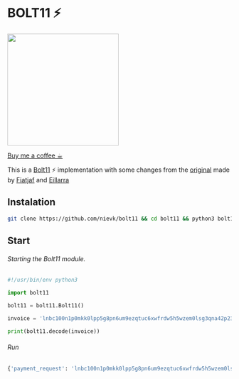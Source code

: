 
# BOLT11 ⚡️

<img src='https://www.flaticon.com/svg/static/icons/svg/3325/3325150.svg' width="250" height="252">

[Buy me a coffee ☕︎](https://zbd.gg/nievk)

This is a [Bolt11](https://github.com/lightningnetwork/lightning-rfc/blob/master/11-payment-encoding.md) ⚡️ implementation with some changes from the [original](https://github.com/lnbits/lnbits/blob/master/lnbits/bolt11.py) made by [Fiatjaf](https://github.com/fiatjaf/bolt11) and [Eillarra](https://github.com/eillarra)

## Instalation

```sh
git clone https://github.com/nievk/bolt11 && cd bolt11 && python3 bolt11/setup.py install --user
```

## Start

###### Starting the Bolt11 module.

```python
#!/usr/bin/env python3

import bolt11

bolt11 = bolt11.Bolt11()

invoice = 'lnbc100n1p0mkk0lpp5g8pn6um9ezqtuc6xwfrdw5h5wzem0lsg3qna42p23c2z9gdha59qdqqxq9p5hsqrzjqtqkejjy2c44jrwj08y5ygqtmn8af7vscwnflttzpsgw7tuz9r40lrdu24a9pyzkw5qqqqqqqqqqqqqqpysp5qypqxpq9qcrsszg2pvxq6rs0zqg3yyc5z5tpwxqergd3c8g7rusq9qypqsq0jncr5msemdshhhjquzjmtxa4muw3zptgquhfmfahc9ssdu5l7jnxg3j0j7m4694kc49dt9dfxyzz9qd7zpj3jm6r0tkfjujlzz5j0gpkq56cc'

print(bolt11.decode(invoice))

```

###### Run

```bash
{'payment_request': 'lnbc100n1p0mkk0lpp5g8pn6um9ezqtuc6xwfrdw5h5wzem0lsg3qna42p23c2z9gdha59qdqqxq9p5hsqrzjqtqkejjy2c44jrwj08y5ygqtmn8af7vscwnflttzpsgw7tuz9r40lrdu24a9pyzkw5qqqqqqqqqqqqqqpysp5qypqxpq9qcrsszg2pvxq6rs0zqg3yyc5z5tpwxqergd3c8g7rusq9qypqsq0jncr5msemdshhhjquzjmtxa4muw3zptgquhfmfahc9ssdu5l7jnxg3j0j7m4694kc49dt9dfxyzz9qd7zpj3jm6r0tkfjujlzz5j0gpkq56cc', 'amount': 10000, 'date': 1606113791, 'route_hints': [{'short-channel-id': '180588x13255766x11097', 'base-fee-msat': 231897545, 'pubkey': '42200bdccfd4f990c3a69fad620c10ef2f8228eaff8dbc557a5090567500000000', 'cltv': 0}], 'payment-hash': '41c33d7365c880be63467246d752f470b3b7fe088827daa82a8e1422a1b7ed0a', 'description': '', 'expiry': 1728000, 'secret': '0102030405060708090a0b0c0d0e0f101112131415161718191a1b1c1d1e1f20', 'payee': '023b6a88c470060962fe533763125ad0cb97efcd49de460751cc9855212aef20cc'}

```
